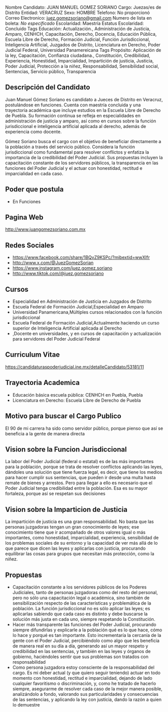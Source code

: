 Nombre Candidato: JUAN MANUEL GOMEZ SORIANO
Cargo: Juezas/es de Distrito
Entidad: VERACRUZ
Sexo: HOMBRE
Telefono: No proporcionó
Correo Electronico: juez.gomezsoriano@gmail.com
Numero de lista en boleta: *No especificado*
Escolaridad: Maestría
Estatus Escolaridad: Concluido
Tags Educación: Actualización., Administración de Justicia, Amparo, CENHCH, Capacitación, Derecho, Docencia, Educación Pública, Escuela Libre de Derecho, Formación Judicial, Función Jurisdiccional, Inteligencia Artificial, Juzgados de Distrito, Licenciatura en Derecho, Poder Judicial Federal, Universidad Panamereicana
Tags Propósito: Aplicación de la ley, Capacitación, Confianza ciudadana., Constitución, Credibilidad, Experiencia, Honestidad, Imparcialidad, Impartición de justicia, Justicia, Poder Judicial, Protección a la niñez, Responsabilidad, Sensibilidad social, Sentencias, Servicio público, Transparencia


## Descripción del Candidato 

Juan Manuel Gómez Soriano es candidato a Jueces de Distrito en Veracruz, postulándose en funciones. Cuenta con maestría concluida y una trayectoria académica que incluye estudios en la Escuela Libre de Derecho de Puebla. Su formación continua se refleja en especialidades en administración de justicia y amparo, así como en cursos sobre la función jurisdiccional e inteligencia artificial aplicada al derecho, además de experiencia como docente.

Gómez Soriano busca el cargo con el objetivo de beneficiar directamente a la población a través del servicio público. Considera la función jurisdiccional como fundamental para resolver conflictos y enfatiza la importancia de la credibilidad del Poder Judicial. Sus propuestas incluyen la capacitación constante de los servidores públicos, la transparencia en las funciones del Poder Judicial y el actuar con honestidad, rectitud e imparcialidad en cada caso.


## Poder que postula

- En Funciones


## Pagina Web

http://www.juangomezsoriano.com.mx


## Redes Sociales

- https://www.facebook.com/share/1BQvZ9KSPc/?mibextid=wwXIfr
- http://www.x.com/@JuezGomezSorian
- https://www.instagram.com/juez.gomez.soriano
- http://www.tiktok.com/@juez.gomezsoriano


## Cursos

- Especialidad en Administración de Justicia en Juzgados de Distrito
- Escuela Federal de Formación Judicial,Especialidad en Amparo
- Universidad Panamericana,Múltiples cursos relacionados con la función jurisdiccional
- Escuela Federal de Formación Judicial,Actualmente haciendo un curso superior de Inteligencia Artificial aplicada al Derecho
- ,Docente en universidades, y en cursos de capacitación y actualización para servidores del Poder Judicial Federal


## Curriculum Vitae

https://candidaturaspoderjudicial.ine.mx/detalleCandidato/53181/11


## Trayectoria Academica

- Educación básica escuela pública: CENHCH en Puebla, Puebla
- Licenciatura en Derecho: Escuela Libre de Derecho de Puebla


## Motivo para buscar el Cargo Publico

El 90 de mi carrera ha sido como servidor público, porque pienso que así se beneficia a la gente de manera directa


## Vision sobre la Funcion Jurisdiccional

La labor del Poder Judicial (federal o estatal) es de las más importantes para la población, porque se trata de resolver conflictos aplicando las leyes, dándoles una solución que tiene fuerza legal, es decir, que tiene los medios para hacer cumplir sus sentencias, que pueden ir desde una multa hasta remate de bienes y arrestos. Pero para llegar a ello es necesario que el Poder Judicial tenga credibilidad entre la población. Esa es su mayor fortaleza, porque así se respetan sus decisiones


## Vision sobre la Imparticion de Justicia

La impartición de justicia es una gran responsabilidad. No basta que las personas juzgadoras tengan un gran conocimiento de leyes; ese conocimiento tiene que ir acompañado de otros valores igual o más importantes, como honestidad, imparcialidad, experiencia, sensibilidad de los problemas sociales de su entorno y la capacidad de ver más allá de lo que parece que dicen las leyes y aplicarlas con justicia, procurando equilibrar las cosas para grupos que necesitan más protección, como la niñez.


## Propuestas

- Capacitación constante a los servidores públicos de los Poderes Judiciales, tanto de personas juzgadoras como del resto del personal, pero no sólo una capacitación legal o académica, sino también de sensibilización respecto de las características y problemática de la población. La función jurisdiccional no es sólo aplicar las leyes; es aplicarlas sabiendo que cada caso es distinto y debe buscarse la solución más justa en cada uno, siempre respetando la Constitución.
- Hacer más transparente las funciones del Poder Judicial, procurando siempre difundirlas y explicarle a la población qué es lo que hace, cómo lo hace y porqué es tan importante. Esto incrementaría la cercanía de la gente con el Poder Judicial, percibiéndolo como algo que les beneficia de manera real en su día a día, generando así un mayor respeto y credibilidad en las sentencias, y también en las leyes y órganos de gobierno, haciéndoles sentir que sus problemas son tratados con responsabilidad
- Como persona juzgadora estoy consciente de la responsabilidad del cargo. Es mi deber actual (y que quiero seguir teniendo) actuar en todo momento con honestidad, rectitud e imparcialidad, dejando de lado cualquier favoritismo o discriminación, y, como he tratado de hacerlo siempre, asegurarme de resolver cada caso de la mejor manera posible, analizándolo a fondo, valorando sus particularidades y consecuencias de las sentencias, y aplicando la ley con justicia, dando la razón a quien lo demuestre

